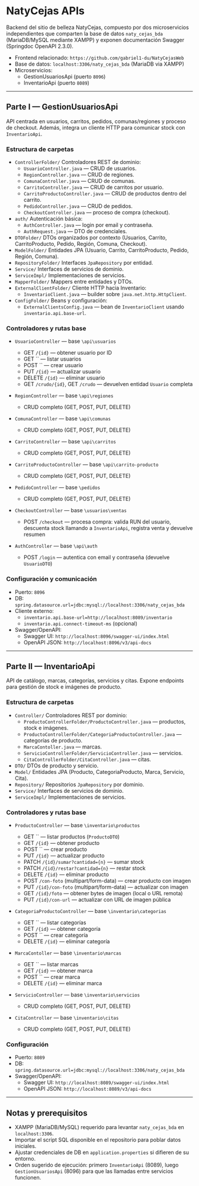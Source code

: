 # NatyCejas APIs

Backend del sitio de belleza NatyCejas, compuesto por dos microservicios independientes que comparten la base de datos `naty_cejas_bda` (MariaDB/MySQL mediante XAMPP) y exponen documentación Swagger (Springdoc OpenAPI 2.3.0).

- Frontend relacionado: `https://github.com/gabriel1-du/NatyCejasWeb`
- Base de datos: `localhost:3306/naty_cejas_bda` (MariaDB via XAMPP)
- Microservicios:
  - GestionUsuariosApi (puerto `8096`)
  - InventarioApi (puerto `8089`)

---

## Parte I — GestionUsuariosApi

API centrada en usuarios, carritos, pedidos, comunas/regiones y proceso de checkout. Además, integra un cliente HTTP para comunicar stock con `InventarioApi`.

### Estructura de carpetas

- `ControllerFolder/` Controladores REST de dominio:
  - `UsuarioController.java` — CRUD de usuarios.
  - `RegionController.java` — CRUD de regiones.
  - `ComunaController.java` — CRUD de comunas.
  - `CarritoController.java` — CRUD de carritos por usuario.
  - `CarritoProductoController.java` — CRUD de productos dentro del carrito.
  - `PedidoController.java` — CRUD de pedidos.
  - `CheckoutController.java` — proceso de compra (checkout).
- `auth/` Autenticación básica:
  - `AuthController.java` — login por email y contraseña.
  - `AuthRequest.java` — DTO de credenciales.
- `DTOFolder/` DTOs organizados por contexto (Usuarios, Carrito, CarritoProducto, Pedido, Región, Comuna, Checkout).
- `ModelFolder/` Entidades JPA (Usuario, Carrito, CarritoProducto, Pedido, Región, Comuna).
- `RepositoryFolder/` Interfaces `JpaRepository` por entidad.
- `Service/` Interfaces de servicios de dominio.
- `ServiceImpl/` Implementaciones de servicios.
- `MapperFolder/` Mappers entre entidades y DTOs.
- `ExternalClientFolder/` Cliente HTTP hacia Inventario:
  - `InventarioClient.java` — builder sobre `java.net.http.HttpClient`.
- `ConfigFolder/` Beans y configuración:
  - `ExternalClientsConfig.java` — bean de `InventarioClient` usando `inventario.api.base-url`.

### Controladores y rutas base

- `UsuarioController` — base `\api\usuarios`
  - GET `/{id}` — obtener usuario por ID
  - GET `` — listar usuarios
  - POST `` — crear usuario
  - PUT `/{id}` — actualizar usuario
  - DELETE `/{id}` — eliminar usuario
  - GET `/crudo/{id}`, GET `/crudo` — devuelven entidad `Usuario` completa

- `RegionController` — base `\api\regiones`
  - CRUD completo (GET, POST, PUT, DELETE)

- `ComunaController` — base `\api\comunas`
  - CRUD completo (GET, POST, PUT, DELETE)

- `CarritoController` — base `\api\carritos`
  - CRUD completo (GET, POST, PUT, DELETE)

- `CarritoProductoController` — base `\api\carrito-producto`
  - CRUD completo (GET, POST, PUT, DELETE)

- `PedidoController` — base `\pedidos`
  - CRUD completo (GET, POST, PUT, DELETE)

- `CheckoutController` — base `\usuarios\ventas`
  - POST `/checkout` — procesa compra: valida RUN del usuario, descuenta stock llamando a `InventarioApi`, registra venta y devuelve resumen

- `AuthController` — base `\api\auth`
  - POST `/login` — autentica con email y contraseña (devuelve `UsuarioDTO`)

### Configuración y comunicación

- Puerto: `8096`
- DB: `spring.datasource.url=jdbc:mysql://localhost:3306/naty_cejas_bda`
- Cliente externo:
  - `inventario.api.base-url=http://localhost:8089/inventario`
  - `inventario.api.connect-timeout-ms` (opcional)
- Swagger/OpenAPI:
  - Swagger UI: `http://localhost:8096/swagger-ui/index.html`
  - OpenAPI JSON: `http://localhost:8096/v3/api-docs`

---

## Parte II — InventarioApi

API de catálogo, marcas, categorías, servicios y citas. Expone endpoints para gestión de stock e imágenes de producto.

### Estructura de carpetas

- `Controller/` Controladores REST por dominio:
  - `ProductoControllerFolder/ProductoController.java` — productos, stock e imágenes.
  - `ProductoControllerFolder/CategoriaProductoController.java` — categorías de producto.
  - `MarcaContoller.java` — marcas.
  - `ServicioControllerFolder/ServicioController.java` — servicios.
  - `CitaControllerFolder/CitaController.java` — citas.
- `DTO/` DTOs de producto y servicio.
- `Model/` Entidades JPA (Producto, CategoriaProducto, Marca, Servicio, Cita).
- `Repository/` Repositorios `JpaRepository` por dominio.
- `Service/` Interfaces de servicios de dominio.
- `ServiceImpl/` Implementaciones de servicios.

### Controladores y rutas base

- `ProductoController` — base `\inventario\productos`
  - GET `` — listar productos (`ProductoDTO`)
  - GET `/{id}` — obtener producto
  - POST `` — crear producto
  - PUT `/{id}` — actualizar producto
  - PATCH `/{id}/sumar?cantidad={n}` — sumar stock
  - PATCH `/{id}/restar?cantidad={n}` — restar stock
  - DELETE `/{id}` — eliminar producto
  - POST `/con-foto` (multipart/form-data) — crear producto con imagen
  - PUT `/{id}/con-foto` (multipart/form-data) — actualizar con imagen
  - GET `/{id}/foto` — obtener bytes de imagen (local o URL remota)
  - PUT `/{id}/con-url` — actualizar con URL de imagen pública

- `CategoriaProductoController` — base `\inventario\categorias`
  - GET `` — listar categorías
  - GET `/{id}` — obtener categoría
  - POST `` — crear categoría
  - DELETE `/{id}` — eliminar categoría

- `MarcaContoller` — base `\inventario\marcas`
  - GET `` — listar marcas
  - GET `/{id}` — obtener marca
  - POST `` — crear marca
  - DELETE `/{id}` — eliminar marca

- `ServicioController` — base `\inventario\servicios`
  - CRUD completo (GET, POST, PUT, DELETE)

- `CitaController` — base `\inventario\citas`
  - CRUD completo (GET, POST, PUT, DELETE)

### Configuración

- Puerto: `8089`
- DB: `spring.datasource.url=jdbc:mysql://localhost:3306/naty_cejas_bda`
- Swagger/OpenAPI:
  - Swagger UI: `http://localhost:8089/swagger-ui/index.html`
  - OpenAPI JSON: `http://localhost:8089/v3/api-docs`

---

## Notas y prerequisitos

- XAMPP (MariaDB/MySQL) requerido para levantar `naty_cejas_bda` en `localhost:3306`.
- Importar el script SQL disponible en el repositorio para poblar datos iniciales.
- Ajustar credenciales de DB en `application.properties` si difieren de su entorno.
- Orden sugerido de ejecución: primero `InventarioApi` (8089), luego `GestionUsuariosApi` (8096) para que las llamadas entre servicios funcionen.

